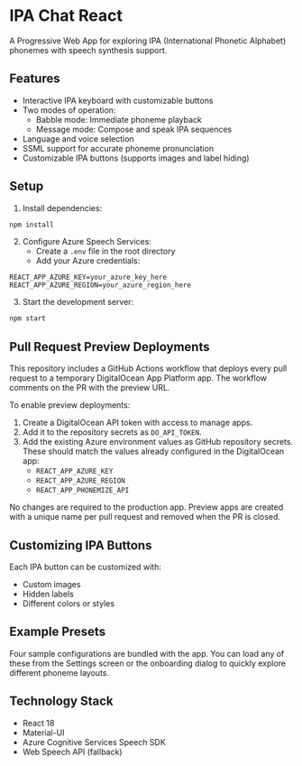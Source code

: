 # IPA Chat React

A Progressive Web App for exploring IPA (International Phonetic Alphabet) phonemes with speech synthesis support.

## Features

- Interactive IPA keyboard with customizable buttons
- Two modes of operation:
  - Babble mode: Immediate phoneme playback
  - Message mode: Compose and speak IPA sequences
- Language and voice selection
- SSML support for accurate phoneme pronunciation
- Customizable IPA buttons (supports images and label hiding)

## Setup

1. Install dependencies:
```bash
npm install
```

2. Configure Azure Speech Services:
   - Create a `.env` file in the root directory
   - Add your Azure credentials:
```
REACT_APP_AZURE_KEY=your_azure_key_here
REACT_APP_AZURE_REGION=your_azure_region_here
```

3. Start the development server:
```bash
npm start
```

## Pull Request Preview Deployments

This repository includes a GitHub Actions workflow that deploys every pull
request to a temporary DigitalOcean App Platform app. The workflow comments on
the PR with the preview URL.

To enable preview deployments:

1. Create a DigitalOcean API token with access to manage apps.
2. Add it to the repository secrets as `DO_API_TOKEN`.
3. Add the existing Azure environment values as GitHub repository secrets. These
   should match the values already configured in the DigitalOcean app:
   - `REACT_APP_AZURE_KEY`
   - `REACT_APP_AZURE_REGION`
   - `REACT_APP_PHONEMIZE_API`

No changes are required to the production app. Preview apps are created with a
unique name per pull request and removed when the PR is closed.

## Customizing IPA Buttons

Each IPA button can be customized with:
- Custom images
- Hidden labels
- Different colors or styles

## Example Presets

Four sample configurations are bundled with the app. You can load any of these
from the Settings screen or the onboarding dialog to quickly explore different
phoneme layouts.

## Technology Stack

- React 18
- Material-UI
- Azure Cognitive Services Speech SDK
- Web Speech API (fallback)
